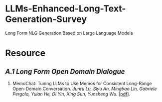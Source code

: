 # LLMs-Enhanced-Long-Text-Generation-Survey
Long Form NLG Generation  Based on Large Language Models
# **Resource**
## _A.1 Long Form Open Domain Dialogue_
1. MemoChat: Tuning LLMs to Use Memos for Consistent Long-Range Open-Domain Conversation. _Junru Lu, Siyu An, Mingbao Lin, Gabriele Pergola, Yulan He, Di Yin, Xing Sun, Yunsheng Wu._ [[pdf](https://arxiv.org/pdf/2308.08239.pdf)].
